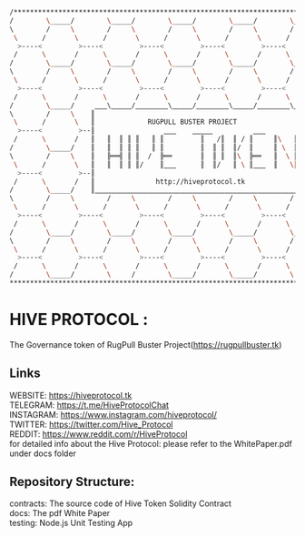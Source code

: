 ```bash
/********************************************************************************************
/        \_____/        \_____/        \_____/        \_____/        \_____/        \_____/
\        /     \        /     \        /     \        /     \        /     \        /     \
 \      /       \      /       \      /       \      /       \      /       \      /       \
  >----<         >----<         >----<         >----<         >----<         >----<         >
 /      \       /      \       /      \       /      \       /      \       /      \       /
/        \_____/        \_____/        \_____/        \_____/        \_____/        \_____/
\        /     \        /     \        /     \        /     \        /     \        /     \
 \      /       \      /       \      /       \      /       \      /       \      /       \
  >----<         >----<         >----<         >----<         >----<         >----<         >
 /      \       /      \       /      \       /      \       /      \       /      \       /
/        \_____/     ‗‗‗\‗‗‗‗‗/‗‗‗‗‗‗‗‗\‗‗‗‗‗/‗‗‗‗‗‗‗‗\‗‗‗‗‗/‗‗‗‗‗‗‗‗\‗‗‗‗_/        \_____/
\        /     \    ║                                                    ║ \        /     \
 \      /       \   ║             RUGPULL BUSTER PROJECT                 ║  \      /       \
  >----<         >--║                 ‗‗‗    ‗‗‗‗‗          ‗‗‗          ║   >----<         >
 /      \       /   ║   ║  ║ ║ ║   ║ ║         ║   /║  ║ / ║     ║\   ║  ║  /      \       /
/        \_____/    ║   ║  ║ ║ ║   ║ ║         ║  ║ ║  ║/  ║     ║ \  ║  ║_/        \_____/
\        /     \    ║   ╠══╣ ║ ║  /  ╠══       ║  ║ ║  ║\  ╠══   ║  \ ║  ║ \        /     \
 \      /       \   ║   ║  ║ ║ ║/    ║‗‗‗      ║  ║/   ║ \ ║‗‗‗  ║   \║  ║  \      /       \
  >----<         >--║                                                    ║   >----<         >
 /      \       /   ║               http://hiveprotocol.tk               ║  /      \       /        
/        \_____/    ║‗‗‗‗‗‗‗‗‗‗‗‗‗‗‗‗‗‗‗‗‗‗‗‗‗‗‗‗‗‗‗‗‗‗‗‗‗‗‗‗‗‗‗‗‗‗‗‗‗‗‗‗║_/        \_____/    
\        /     \        /     \        /     \        /     \        /     \        /     \
 \      /       \      /       \      /       \      /       \      /       \      /       \ 
  >----<         >----<         >----<         >----<         >----<         >----<         >
 /      \       /      \       /      \       /      \       /      \       /      \       /
/        \_____/        \_____/        \_____/        \_____/        \_____/        \_____/
\        /     \        /     \        /     \        /     \        /     \        /     \
 \      /       \      /       \      /       \      /       \      /       \      /       \
  >----<         >----<         >----<         >----<         >----<         >----<         >
 /      \       /      \       /      \       /      \       /      \       /      \       /
/        \_____/        \     /        \_____/        \_____/        \     /        \_____/
*********************************************************************************************/
```

# HIVE PROTOCOL : 
The Governance token of RugPull Buster Project(https://rugpullbuster.tk)

## Links
WEBSITE:    https://hiveprotocol.tk  
TELEGRAM:   https://t.me/HiveProtocolChat  
INSTAGRAM:  https://www.instagram.com/hiveprotocol/  
TWITTER:    https://twitter.com/Hive_Protocol  
REDDIT:     https://www.reddit.com/r/HiveProtocol  
for detailed info about the Hive Protocol: please refer to the WhitePaper.pdf under docs folder  
  
## Repository Structure:  
contracts:  The source code of Hive Token Solidity Contract  
docs:       The pdf White Paper  
testing:    Node.js Unit Testing App  
